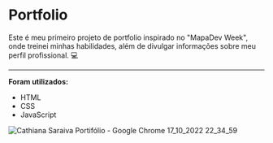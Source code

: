 # Portfolio



Este é meu primeiro projeto de portfolio inspirado no "MapaDev Week", onde treinei minhas habilidades, além de divulgar informações sobre meu perfil profissional.  💻

------

**Foram utilizados:**



- HTML
- CSS
- JavaScript



![Cathiana Saraiva Portifólio - Google Chrome 17_10_2022 22_34_59](https://user-images.githubusercontent.com/102255231/196316711-4516939a-4210-4f77-8d4b-242f676bdb9e.png)
